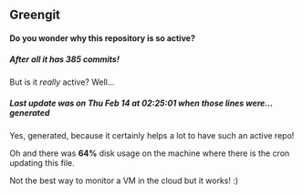 ## Greengit

#### Do you wonder why this repository is so active?

##### After all it has 385 commits!

But is it *really* active? Well...

##### Last update was on Thu Feb 14 at 02:25:01 when those lines were... generated

Yes, generated, because it certainly helps a lot to have such an active repo!

Oh and there was **64%** disk usage on the machine
where there is the cron updating this file.

Not the best way to monitor a VM in the cloud but it works! :)
